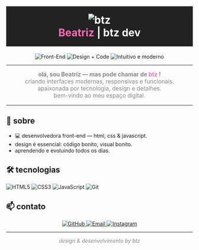<!-- README.md -->

<h1 align="center" style="color:#fff;background:#222;padding:20px 0;">
  <img src="https://img.shields.io/badge/btz%20dev-%23ff69b4.svg?style=for-the-badge&logo=github&logoColor=white" alt="btz" />
  <br>
  <span style="color:#ff69b4;">Beatriz</span> | <span style="color:#fff;">btz dev</span>
</h1>

<p align="center">
  <img src="https://img.shields.io/badge/Front--End-%23222222?style=flat-square&logo=html5&logoColor=ff69b4" alt="Front-End" />
  <img src="https://img.shields.io/badge/Design%20+%20Code-%23ff69b4?style=flat-square&logo=css3&logoColor=white" alt="Design + Code" />
  <img src="https://img.shields.io/badge/Intuitivo%20e%20moderno-%23222222?style=flat-square" alt="Intuitivo e moderno" />
</p>

---

<p align="center" style="color:#888;font-size:1.1em;">
  <b>olá, sou Beatriz — mas pode chamar de <span style="color:#ff69b4;">btz </span>!</b><br>
  criando interfaces modernas, responsivas e funcionais.<br>
  apaixonada por tecnologia, design e detalhes.<br>
  bem-vindo ao meu espaço digital.
</p>

---

## 🖤 sobre

- 💻 desenvolvedora front-end — html, css & javascript.
-  design é essencial: código bonito, visual bonito.
-  aprendendo e evoluindo todos os dias.

## 🛠️ tecnologias

![HTML5](https://img.shields.io/badge/HTML5-222222?style=flat-square&logo=html5&logoColor=ff69b4)
![CSS3](https://img.shields.io/badge/CSS3-222222?style=flat-square&logo=css3&logoColor=ff69b4)
![JavaScript](https://img.shields.io/badge/JavaScript-222222?style=flat-square&logo=javascript&logoColor=ff69b4)
![Git](https://img.shields.io/badge/Git-222222?style=flat-square&logo=git&logoColor=ff69b4)

## 📫 contato

<p align="center">
  <a href="https://github.com/btzdev" target="_blank">
    <img src="https://img.shields.io/badge/GitHub-%23222222?style=for-the-badge&logo=github&logoColor=ff69b4" alt="GitHub" />
  </a>
  <a href="mailto:contatoanavascc@gmail.com">
    <img src="https://img.shields.io/badge/Email-%23ff69b4?style=for-the-badge&logo=gmail&logoColor=white" alt="Email" />
  </a>
  <a href="https://www.instagram.com/bvasconcelosx/" target="_blank">
    <img src="https://img.shields.io/badge/Instagram-%23222222?style=for-the-badge&logo=instagram&logoColor=ff69b4" alt="Instagram" />
  </a>
</p>

---

<p align="center" style="color:#888;">
  <i>design & desenvolvimento by btz</i>
</p>
